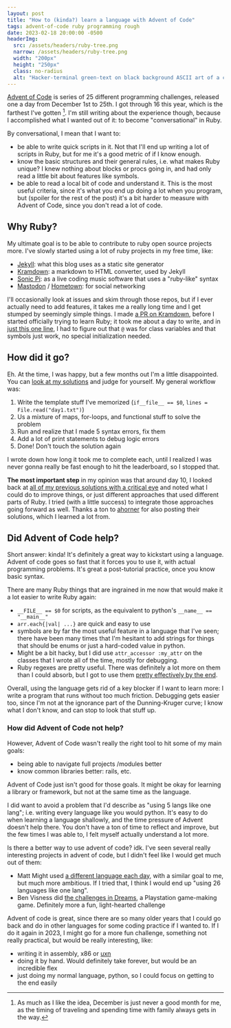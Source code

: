 ```yaml
---
layout: post
title: "How to (kinda?) learn a language with Advent of Code"
tags: advent-of-code ruby programming rough
date: 2023-02-18 20:00:00 -0500
headerImg: 
  src: /assets/headers/ruby-tree.png
  narrow: /assets/headers/ruby-tree.png
  width: "200px"
  height: "250px"
  class: no-radius
  alt: "Hacker-terminal green-text on black background ASCII art of a christmas tree, with copies of the Ruby project logo image hanging on the tree as ornaments"
---
```


[Advent of Code](https://adventofcode.com) is series of 25 different programming challenges,
released one a day from December 1st to 25th.
I got through 16 this year, which is the farthest I've gotten [^1].
I'm still writing about the experience though, because I accomplished what I wanted out of it: to become "conversational" in Ruby.

By conversational, I mean that I want to:
* be able to write quick scripts in it. Not that I'll end up writing a lot of scripts in Ruby, but for me it's a good metric of if I know enough.
* know the basic structures and their general rules, i.e. what makes Ruby unique? I knew nothing about blocks or procs going in, and had only read a little bit about features like symbols.
* be able to read a local bit of code and understand it. This is the most useful criteria, since it's what you end up doing a lot when you program, but (spoiler for the rest of the post) it's a bit harder to measure with Advent of Code, since you don't read a lot of code.

## Why Ruby?

My ultimate goal is to be able to contribute to ruby open source projects more. I've slowly started using a lot of ruby projects in my free time, like:

* [Jekyll](https://github.com/jekyll/jekyll): what this blog uses as a static site generator
* [Kramdown](https://github.com/gettalong/kramdown): a markdown to HTML converter, used by Jekyll
* [Sonic Pi](https://sonic-pi.net/): as a live coding music software that uses a "ruby-like" syntax
* [Mastodon](https://github.com/mastodon/mastodon) / [Hometown](https://github.com/hometown-fork/hometown): for social networking

I'll occasionally look at issues and skim through those repos, but if I ever actually need to add features, it takes me a really long time and I get stumped by seemingly simple things. I made [a PR on Kramdown](https://github.com/gettalong/kramdown/pull/774), before I started officially trying to learn Ruby; it took me about a day to write, and in [just this one line](https://github.com/gettalong/kramdown/pull/774/files#diff-9a6c95beceb992461ad367f6f4e7554189cf0a1ee385046457806c5ccc2c8929R297), I had to figure out that `@` was for class variables and that symbols just work, no special initialization needed.

## How did it go?

Eh. At the time, I was happy, but a few months out I'm a little disappointed.
You can [look at my solutions](https://github.com/BryceStevenWilley/advent_of_code_2022/) and judge for yourself. My general workflow was:

1. Write the template stuff I've memorized (`if__file__ == $0`, `lines = File.read("day1.txt")`)
2. Us a mixture of maps, for-loops, and functional stuff to solve the problem
3. Run and realize that I made 5 syntax errors, fix them
4. Add a lot of print statements to debug logic errors
5. Done! Don't touch the solution again

I wrote down how long it took me to complete each, until I realized I was never gonna really be fast enough to hit the leaderboard, so I stopped that.

**The most important step** in my opinion was that around day 10, I looked back at [all of my previous solutions with a critical eye](https://github.com/BryceStevenWilley/advent_of_code_2022/commit/73e78d3417bc911a8d1d8e3eabe1d1fce99c04c9)
and noted what I could do to improve things, or just different approaches that used different parts of Ruby.
I tried (with a little success) to integrate those approaches going forward as well. Thanks a ton to
[ahorner](https://github.com/ahorner/advent-of-code/tree/main/lib/2022) for also posting their solutions,
which I learned a lot from.

## Did Advent of Code help?

Short answer: kinda! It's definitely a great way to kickstart using a language. Advent of code goes so fast that it forces you to use it, with actual programming problems. It's great a post-tutorial practice, once you know basic syntax.

There are many Ruby things that are ingrained in me now that would make it a lot easier to write Ruby again:
* `__FILE__ == $0` for scripts, as the equivalent to python's `__name__ == "__main__"`
* `arr.each{|val| ...}` are quick and easy to use
* symbols are by far the most useful feature in a language that I've seen; there have been many times that I'm hesitant to add strings for things
  that should be enums or just a hard-coded value in python.
* Might be a bit hacky, but I did use `attr_accessor :my_attr` on the classes that I wrote all of the time, mostly for debugging.
* Ruby regexes are pretty useful. There was definitely a lot more on them than I could absorb, but I got to use them [pretty effectively
  by the end](https://github.com/BryceStevenWilley/advent_of_code_2022/blob/be72bc4e04b876110cf1754ad41d6318fabae7d9/day15.rb#L138).

Overall, using the language gets rid of a key blocker if I want to learn more: I write a program that runs without too much friction. Debugging gets easier too, since I'm not at the ignorance part of the Dunning-Kruger curve; I know what I don't know, and can stop to look that stuff up.

### How did Advent of Code not help?

However, Advent of Code wasn't really the right tool to hit some of my main goals:
* being able to navigate full projects /modules better
* know common libraries better: rails, etc.

Advent of Code just isn't good for those goals. It might be okay for learning a library or framework, but not at the same time as the language.

I did want to avoid a problem that I'd describe as "using 5 langs like one lang"; i.e. writing every language like you would python. It's easy to do when learning a language shallowly, and the time pressure of Advent doesn't help there. You don't have a ton of time to reflect and improve, but the few times I was able to, I felt myself actually understand a lot more.

Is there a better way to use advent of code? idk. I've seen several really interesting projects in advent of code, but I didn't feel like I would get much out of them:

* Matt Might used [a different language each day](https://matt.might.net/articles/26-languages-part1/), with a similar goal to me, but much more ambitious. If I tried that, I think I would end up "using 26 languages like one lang". 
* Ben Visness did [the challenges in Dreams](https://bvisness.me/advent-of-dreams/), a Playstation game-making game. Definitely more a fun, light-hearted challenge

Advent of code is great, since there are so many older years that I could go back and do in other languages for some coding practice if I wanted to. If I do it again in 2023, I might go for a more fun challenge, something not really practical, but would be really interesting, like:

* writing it in assembly, x86 or [uxn](https://100r.co/site/uxn.html)
* doing it by hand. Would definitely take forever, but would be an incredible flex
* just doing my normal language, python, so I could focus on getting to the end easily

[^1]: As much as I like the idea, December is just never a good month for me, as the timing of traveling and spending time with family always gets in the way.
